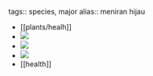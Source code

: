 tags:: species, major
alias:: meniran hijau

- [[plants/healh]]
- ![](https://peach-geographical-bat-397.mypinata.cloud/ipfs/QmPtc57JipzFViQvx5QVxNsuzqwUGteGertBqCFU5mYtZP)
- ![](https://peach-geographical-bat-397.mypinata.cloud/ipfs/QmcpjKioGjMQysHqVWg9zQZUjzv1qJPnxpnJQdZtzcabUt)
- ![](https://peach-geographical-bat-397.mypinata.cloud/ipfs/QmcfjGxvxEutWkthFWqXoHwDssf4kUCjQgAtmYGgkXQWKM)
- [[health]]